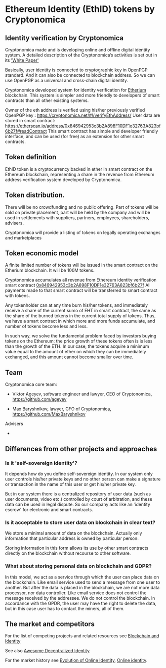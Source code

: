 Ethereum Identity (EthID) tokens by Cryptonomica 
================================================

## Identity verification by Cryptonomica 

Cryptonomica made and is developing online and offline digital identity system. 
A detailed description of the Cryptonomica’s activities is set out in its ['White Paper'](http://bit.ly/Cryptonomica-White-Paper)

Basically, user identity is connected to cryptographic key in [OpenPGP](https://en.wikipedia.org/wiki/Pretty_Good_Privacy) standard. 
And it can also be connected to blockchain address. 
So we can use OpenPGP as a universal and cross-chain digital identity. 

Cryptonomica developed system for identity verification for [Etherium](https://www.ethereum.org) blockchain. 
This system is simpler and more friendly to developers of smart contracts than all other existing systems.

Owner of the eth address is verified using his/her previously verified OpenPGP key : https://cryptonomica.net/#!/verifyEthAddress/ 
User data are stored in smart contract: https://etherscan.io/address/0x846942953c3b2A898F10DF1e32763A823bf6b27f#readContract 
This smart contract has simple and developer friendly interface, and can be used (for free) as an extension for other smart contracts. 

## Token definition 

EthID token is a cryptocurrency backed in ether in smart contract on the Ethereum blockchain,  representing a share in the revenue from Ethereum address verification system developed by Cryptonomica.

## Token distribution. 

There will be no crowdfunding and no public offering.
Part of tokens will be sold on private placement, part will be held by the company and will be used in settlements with suppliers, partners, employees, shareholders, advisers.

Cryptonomica will provide a listing of tokens on legally operating exchanges and marketplaces

## Token economic model 

A finite limited number of tokens will be issued in the smart contract on the Etherium blockchain. 
It will be 100M tokens.

Cryptonomica accumulates all revenue from Ethereum identity verification smart contract [0x846942953c3b2A898F10DF1e32763A823bf6b27f](https://etherscan.io/address/0x846942953c3b2A898F10DF1e32763A823bf6b27f#readContract)
All payments made to that smart contract will be transferred to smart contract with tokens. 

Any tokenholder can at any time burn his/her tokens, and immediately receive a share of the current sumo of EHT in smart contract, the same as the share of the burned tokens in the current total supply of tokens. Thus, we have a smart contract in which more and more funds accumulate, and number of tokens become less and less. 

In such way, we solve the fundamental problem faced by investors buying tokens on the Ethereum: the price growth of these tokens often is is less than the growth of the ETH. In our case, the tokens acquire a minimum value equal to the amount of ether on which they can be immediately exchanged, and this amount cannot become smaller over time. 

## Team 

Cryptonomica core team: 

* Viktor Ageyev, software engineer and lawyer, CEO of Cryptonomica, https://github.com/ageyev 

* Max Baryshnikov, lawyer, CFO of Cryptonomica, https://github.com/MaxBaryshnikov 

Advisers 

* 

## Differences from other projects and approaches 

### Is it 'self-sovereign identity'? 

It depends how do you define self-sovereign identity. In our system only user controls his/her private keys 
and no other person can make a signature or transaction in the name of this user or get his/her private key. 

But in our system there is a centralized repository of user data (such as user documents, video etc.) controlled by court of arbitration, 
and these data can be used in legal dispute. So our company acts like an 'identity escrow' for electronic and smart contracts. 

### Is it acceptable to store user data on blockchain in clear text? 

We store a minimal amount of data on the blockchain. Actually only information that particular address is owned by particular person. 

Storing information in this form allows its use by other smart contracts directly on the blockchain without recourse to other software.

### What about storing personal data on blockchain and GDPR? 

In this model, we act as a service through which the user can place data on the blockchain. 
Like email service used to send a message from one user to another.
But after the data is placed in the blockchain, we are not more data processor, nor data controller. 
Like email service does not control the message received by the addressee. 
We do not control the blockchain. In accordance with the GPDR, the user may have the right to delete the data, 
but in this case user has to contact the miners, all of them. 

## The market and competitors 

For the list of competing projects and related resources see [Blockchain and Identity](https://github.com/peacekeeper/blockchain-identity)

See also [Awesome Decentralized Identity](https://github.com/infominer33/awesome-decentralized-id)

For the market history see [Evolution of Online Identity](https://wiki.p2pfoundation.net/Evolution_of_Online_Identity), 
[Online identity](http://en.wikipedia.org/wiki/Online_identity).